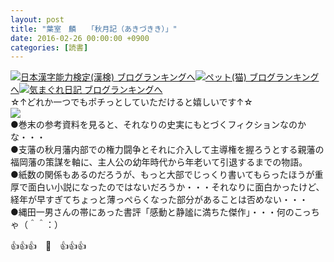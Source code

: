 ```yaml
---
layout: post
title: "葉室　麟　　「秋月記（あきづきき）」"
date: 2016-02-26 00:00:00 +0900
categories: [読書]
---
```


[![](/syuusyuu9701/assets/images/葉室-麟-「秋月記（あきづきき）」-br_c_3028_1.gif)](http://blog.with2.net/link.php?1659096:3028 "日本漢字能力検定(漢検) ブログランキングへ")[日本漢字能力検定(漢検) ブログランキングへ](http://blog.with2.net/link.php?1659096:3028)[![](/syuusyuu9701/assets/images/葉室-麟-「秋月記（あきづきき）」-br_c_1348_1.gif)](http://blog.with2.net/link.php?1659096:1348 "ペット(猫) ブログランキングへ")[ペット(猫) ブログランキングへ](http://blog.with2.net/link.php?1659096:1348)[![](/syuusyuu9701/assets/images/葉室-麟-「秋月記（あきづきき）」-br_c_9257_1.gif)](http://blog.with2.net/link.php?1659096:9257 "気まぐれ日記 ブログランキングへ")[気まぐれ日記 ブログランキングへ](http://blog.with2.net/link.php?1659096:9257)  
☆↑どれか一つでもポチっとしていただけると嬉しいです↑☆  
![](/syuusyuu9701/assets/images/葉室-麟-「秋月記（あきづきき）」-c20de91e3335b186c1dd6566a2b2894f.png)  
●巻末の参考資料を見ると、それなりの史実にもとづくフィクションなのかな・・・  
●支藩の秋月藩内部での権力闘争とそれに介入して主導権を握ろうとする親藩の福岡藩の策謀を軸に、主人公の幼年時代から年老いて引退するまでの物語。  
●紙数の関係もあるのだろうが、もっと大部でじっくり書いてもらったほうが重厚で面白い小説になったのではないだろうか・・・それなりに面白かったけど、経年が早すぎてちょっと薄っぺらくなった部分があることは否めない・・・  
●縄田一男さんの帯にあった書評「感動と静謐に満ちた傑作」・・・何のこっちゃ（＾＾：）  
  
👍👍👍　🐒　👍👍👍  
  
  
  
  